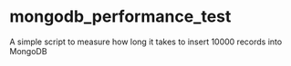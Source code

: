 # mongodb_performance_test
A simple script to measure how long it takes to insert 10000 records into MongoDB 
